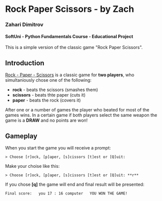 # Rock Paper Scissors - by Zach
### Zahari Dimitrov
#### SoftUni - Python Fundamentals Course - Educational Project
This is a simple version of the classic game "Rock Paper Scissors".

## Introduction
[Rock - Paper - Scissors](https://en.wikipedia.org/wiki/Rock_paper_scissors) is a classic game for **two players**, who simultaniously chose one of the following:
- **rock** - beats the scissors (smashes them)
- **scissors** - beats thte paper (cuts it)
- **paper** - beats the rock (covers it)

After one or a number of games the player who beated for most of the games wins.
In a certain game if both players select the same weapon the game is a **DRAW** and no points are won!

## Gameplay
When you start the game you will receive a prompt:

`> Choose [r]ock, [p]aper, [s]cissors [t]est or [Q]uit: `

Make your choise like  this:

`> Choose [r]ock, [p]aper, [s]cissors [t]est or [Q]uit: **r**`

If you chose **[q]** the game will end and final result will be presented:

`Final score:  
you 17 : 16 computer  
YOU WON THE GAME!`
